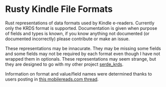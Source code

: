 # Rusty Kindle File Formats

Rust representations of data formats used by Kindle e-readers.
Currently only the KRDS format is supported. Documentation is given
when purpose of fields and types is known, if you know anything not
documented (or documented incorrectly) please contribute or make an
issue.

These representations may be innacurate. They may be missing some
fields and some fields may not be required by each format even though
I have not wrapped them in optionals. These representations may seem
strange, but they are designed to go with my other project
[serde_krds](https://github.com/willemml/serde_krds).

Information on format and value/field names were determined thanks to
users posting in [this mobilereads.com thread](https://www.mobileread.com/forums/showthread.php?t=322172).

